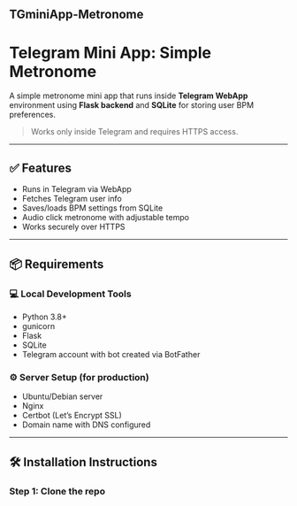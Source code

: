 ## TGminiApp-Metronome
# Telegram Mini App: Simple Metronome

A simple metronome mini app that runs inside **Telegram WebApp** environment using **Flask backend** and **SQLite** for storing user BPM preferences.

> Works only inside Telegram and requires HTTPS access.

---

## ✅ Features

- Runs in Telegram via WebApp
- Fetches Telegram user info
- Saves/loads BPM settings from SQLite
- Audio click metronome with adjustable tempo
- Works securely over HTTPS

---

## 📦 Requirements

### 💻 Local Development Tools

- Python 3.8+
- gunicorn
- Flask
- SQLite
- Telegram account with bot created via BotFather

### ⚙️ Server Setup (for production)

- Ubuntu/Debian server
- Nginx
- Certbot (Let’s Encrypt SSL)
- Domain name with DNS configured

---

## 🛠️ Installation Instructions

### Step 1: Clone the repo
